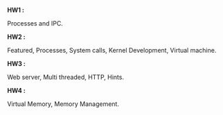 **HW1 :**

Processes and IPC.

**HW2 :**

Featured, Processes, System calls, Kernel Development, Virtual machine.

**HW3 :**

Web server, Multi threaded, HTTP, Hints.

**HW4 :**

Virtual Memory, Memory Management.
